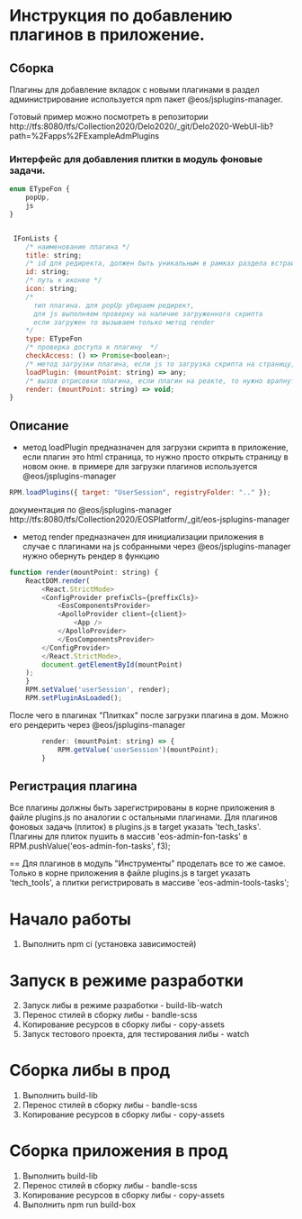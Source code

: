 
# Инструкция по добавлению плагинов в приложение.

## Сборка
 Плагины для добавление вкладок с новыми плагинами в раздел администрирование используется npm пакет @eos/jsplugins-manager.

 Готовый пример можно посмотреть в репозитории  http://tfs:8080/tfs/Collection2020/Delo2020/_git/Delo2020-WebUI-lib?path=%2Fapps%2FExampleAdmPlugins

 ### Интерфейс для добавления плитки в модуль фоновые задачи.

```js
enum ETypeFon {
    popUp,
    js
}


 IFonLists {
    /* наименование плагина */
    title: string;
    /* id для редиректа, должен быть уникальным в рамках раздела встраивания (Фоновые задачи или Инструменты)  */
    id: string;
    /* путь к иконке */
    icon: string;
    /*
      тип плагина. для popUp убираем редирект,
      для js выполняем проверку на наличие загруженного скрипта
      если загружен то вызываем только метод render
    */
    type: ETypeFon
    /* проверка доступа к плагину  */
    checkAccess: () => Promise<boolean>;
    /* метод загрузки плагина, если js то загрузка скрипта на страницу, если popup, открытие окна плагина */
    loadPlugin: (mountPoint: string) => any;
    /* вызов отрисовки плагина, если плагин на реакте, то нужно врапнуть рендер в ф-цию */
    render: (mountPoint: string) => void;
}
```

## Описание
- метод loadPlugin предназначен для загрузки скрипта в приложение, если плагин это html страница, то нужно просто открыть страницу в новом окне.
в примере для загрузки плагинов используется  @eos/jsplugins-manager
```js
RPM.loadPlugins({ target: "UserSession", registryFolder: ".." });
```

документация по @eos/jsplugins-manager http://tfs:8080/tfs/Collection2020/EOSPlatform/_git/eos-jsplugins-manager

- метод  render предназначен для инициализации приложения
     в случае с плагинами на js собранными через @eos/jsplugins-manager нужно обернуть рендер в функцию

```js
function render(mountPoint: string) {
    ReactDOM.render(
        <React.StrictMode>
        <ConfigProvider prefixCls={preffixCls}>
            <EosComponentsProvider>
            <ApolloProvider client={client}>
                <App />
            </ApolloProvider>
            </EosComponentsProvider>
        </ConfigProvider>
        </React.StrictMode>,
        document.getElementById(mountPoint)
    );
    }
    RPM.setValue('userSession', render);
    RPM.setPluginAsLoaded();

```

После чего в плагинах "Плитках" после загрузки плагина в дом.  Можно его рендерить через @eos/jsplugins-manager

```js
        render: (mountPoint: string) => {
            RPM.getValue('userSession')(mountPoint);
        }
```

 ## Регистрация плагина
 Все плагины должны быть зарегистрированы в корне приложения в файле plugins.js по аналогии с остальными плагинами.
 Для плагинов фоновых задачь (плиток) в plugins.js в target указать 'tech_tasks'. Плагины для плиток пушить в массив 'eos-admin-fon-tasks' в
 RPM.pushValue('eos-admin-fon-tasks', f3);

== Для плагинов в модуль "Инструменты" проделать все то же самое. Только  в корне приложения в файле plugins.js в target указать 'tech_tools', а плитки регистрировать в массиве 'eos-admin-tools-tasks';


# Начало работы
1.	Выполнить  npm ci (установка зависимостей)

# Запуск в режиме разработки
2.	Запуск либы в режиме разработки -  build-lib-watch
3.	Перенос стилей в сборку либы - bandle-scss
4.	Копирование ресурсов в сборку либы - copy-assets
5.	Запуск тестового проекта, для тестирования либы - watch

# Сборка либы в прод
1. Выполнить build-lib
2. Перенос стилей в сборку либы - bandle-scss
3. Копирование ресурсов в сборку либы - copy-assets

# Сборка приложения в прод
1. Выполнить build-lib
2. Перенос стилей в сборку либы - bandle-scss
3. Копирование ресурсов в сборку либы - copy-assets
4. Выполнить npm run build-box